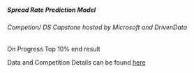 ##### Spread Rate Prediction Model 
###### Competion/ DS Capstone hosted by Microsoft and DrivenData
 
 On Progress
Top 10% end result
 
Data and Competition Details can be found [here](https://datasciencecapstone.org/competitions/18/mortgage-rates-from-government-data/data/)
